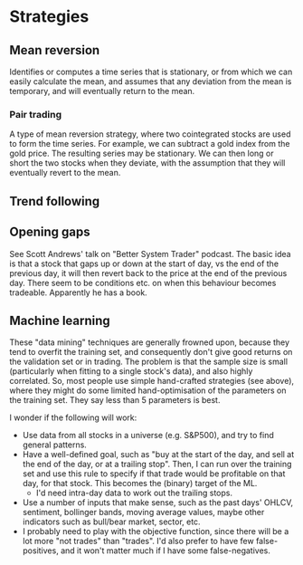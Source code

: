 # Strategies
## Mean reversion
Identifies or computes a time series that is stationary, or from which we can easily calculate the mean, and assumes that any deviation from the mean is temporary, and will eventually return to the mean.
### Pair trading
A type of mean reversion strategy, where two cointegrated stocks are used to form the time series. For example, we can subtract a gold index from the gold price. The resulting series may be stationary. We can then long or short the two stocks when they deviate, with the assumption that they will eventually revert to the mean. 


## Trend following


## Opening gaps
See Scott Andrews' talk on "Better System Trader" podcast. The basic idea is that a stock that gaps up or down at the start of day, vs the end of the previous day, it will then revert back to the price at the end of the previous day. There seem to be conditions etc. on when this behaviour becomes tradeable. Apparently he has a book.


## Machine learning
These "data mining" techniques are generally frowned upon, because they tend to overfit the training set, and consequently don't give good returns on the validation set or in trading. The problem is that the sample size is small (particularly when fitting to a single stock's data), and also highly correlated. So, most people use simple hand-crafted strategies (see above), where they might do some limited hand-optimisation of the parameters on the training set. They say less than 5 parameters is best.

I wonder if the following will work:
* Use data from all stocks in a universe (e.g. S&P500), and try to find general patterns.
* Have a well-defined goal, such as "buy at the start of the day, and sell at the end of the day, or at a trailing stop". Then, I can run over the training set and use this rule to specify if that trade would be profitable on that day, for that stock. This becomes the (binary) target of the ML.
    * I'd need intra-day data to work out the trailing stops.
* Use a number of inputs that make sense, such as the past days' OHLCV, sentiment, bollinger bands, moving average values, maybe other indicators such as bull/bear market, sector, etc. 
* I probably need to play with the objective function, since there will be a lot more "not trades" than "trades". I'd also prefer to have few false-positives, and it won't matter much if I have some false-negatives.